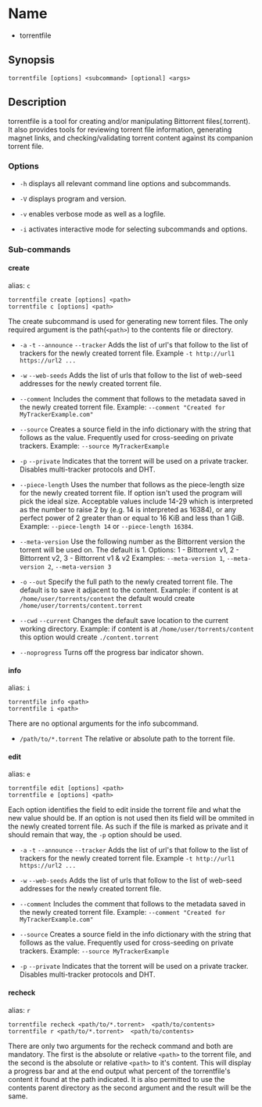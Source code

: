 # Name

- torrentfile

## Synopsis

    torrentfile [options] <subcommand> [optional] <args>

## Description

torrentfile is a tool for creating and/or manipulating Bittorrent files(.torrent).
It also provides tools for reviewing torrent file information, generating magnet links,
and checking/validating torrent content against its companion torrent file.

### Options

- `-h`
displays all relevant command line options and subcommands.

- `-V`
displays program and version.

- `-v`
enables verbose mode as well as a logfile.

- `-i`
activates interactive mode for selecting subcommands and options.

### Sub-commands

#### create

alias: `c`

    torrentfile create [options] <path>
    torrentfile c [options] <path>

The create subcommand is used for generating new torrent files. The only required
argument is the path(`<path>`) to the contents file or directory.

- `-a` `-t` `--announce` `--tracker`
Adds the list of url's that follow to the list of trackers for the newly created torrent file.
Example `-t http://url1 https://url2 ...`

- `-w` `--web-seeds`
Adds the list of urls that follow to the list of web-seed addresses for the newly created torrent file.

- `--comment`
Includes the comment that follows to the metadata saved in the newly created torrent file.
Example: `--comment "Created for MyTrackerExample.com"`

- `--source`
Creates a source field in the info dictionary with the string that follows as the value. Frequently used for
cross-seeding on private trackers.
Example: `--source MyTrackerExample`

- `-p` `--private`
Indicates that the torrent will be used on a private tracker. Disables multi-tracker protocols and DHT.

- `--piece-length`
Uses the number that follows as the piece-length size for the newly created torrent file. If option isn't used
the program will pick the ideal size. Acceptable values include 14-29 which is interpreted as the number to raise 2
by (e.g. 14 is interpreted as 16384), or any perfect power of 2 greater than or equal to 16 KiB and less than 1 GiB.
Example: `--piece-length 14` or `--piece-length 16384`.

- `--meta-version`
Use the following number as the Bittorrent version the torrent will be used on. The default is 1.
Options: 1 - Bittorrent v1,    2 - Bittorrent v2,    3 - Bittorrent v1 & v2
Examples: `--meta-version 1`, `--meta-version 2`, `--meta-version 3`

- `-o` `--out`
Specify the full path to the newly created torrent file.  The default is to save it adjacent to the content.
Example: if content is at `/home/user/torrents/content` the default would create `/home/user/torrents/content.torrent`

- `--cwd` `--current`
Changes the default save location to the current working directory.
Example: if content is at `/home/user/torrents/content` this option would create `./content.torrent`

- `--noprogress`
Turns off the progress bar indicator shown.

#### info

alias: `i`

    torrentfile info <path>
    torrentfile i <path>

There are no optional arguments for the info subcommand.

- `/path/to/*.torrent`
The relative or absolute path to the torrent file.

#### edit

alias: `e`

    torrentfile edit [options] <path>
    torrentfile e [options] <path>

Each option identifies the field to edit inside the torrent file and what the new value should be.
If an option is not used then its field will be ommited in the newly created torrent file. As such
if the file is marked as private and it should remain that way, the `-p` option should be used.

- `-a` `-t` `--announce` `--tracker`
Adds the list of url's that follow to the list of trackers for the newly created torrent file.
Example `-t http://url1 https://url2 ...`

- `-w` `--web-seeds`
Adds the list of urls that follow to the list of web-seed addresses for the newly created torrent file.

- `--comment`
Includes the comment that follows to the metadata saved in the newly created torrent file.
Example: `--comment "Created for MyTrackerExample.com"`

- `--source`
Creates a source field in the info dictionary with the string that follows as the value. Frequently used for
cross-seeding on private trackers.
Example: `--source MyTrackerExample`

- `-p` `--private`
Indicates that the torrent will be used on a private tracker.  Disables multi-tracker protocols and DHT.

#### recheck

alias: `r`

    torrentfile recheck <path/to/*.torrent>  <path/to/contents>
    torrentfile r <path/to/*.torrent>  <path/to/contents>

There are only two arguments for the recheck command and both are mandatory.  The first is the absolute or relative
`<path>` to the torrent file, and the second is the absolute or relative `<path>` to it's content. This will display a
progress bar and at the end output what percent of the torrentfile's content it found at the path indicated. It is also
permitted to use the contents parent directory as the second argument and the result will be the same.
